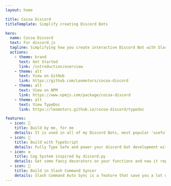 ```yaml
---
layout: home

title: Cocoa Discord
titleTemplate: Simplify creating Discord Bots

hero:
  name: Cocoa Discord
  text: For discord.js
  tagline: Simplifying how you create interactive Discord Bot with Slash Command ✨✨✨
  actions:
    - theme: brand
      text: Get Started
      link: /introduction/overview
    - theme: alt
      text: View on GitHub
      link: https://github.com/Leomotors/cocoa-discord
    - theme: alt
      text: View on NPM
      link: https://www.npmjs.com/package/cocoa-discord
    - theme: alt
      text: View TypeDoc
      link: https://leomotors.github.io/cocoa-discord/typedoc

features:
  - icon: 🍫
    title: Build by me, for me
    details: It is used in all of my Discord Bots, most popular 'useful' one is Harunon (CarelessDev/waifu-bot)
  - icon: 🦺
    title: Build with TypeScript
    details: Fully Type Safe and power your discord bot development with IntelliSense
  - icon: ⚙️
    title: Cog System inspired by discord.py
    details: Get some fancy decorators on your functions and now it represents a slash command! (Message command also supported)
  - icon: 🔁
    title: Build in Slash Command Syncer
    details: Slash Command Auto Sync is a feature that save you a lot of times on syncing them manually
---
```

